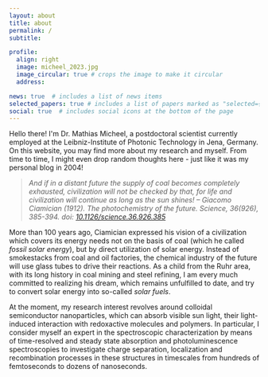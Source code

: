 ```yaml
---
layout: about
title: about
permalink: /
subtitle:

profile:
  align: right
  image: micheel_2023.jpg
  image_circular: true # crops the image to make it circular
  address:

news: true  # includes a list of news items
selected_papers: true # includes a list of papers marked as "selected={true}"
social: true  # includes social icons at the bottom of the page
---
```


Hello there! I'm Dr. Mathias Micheel, a postdoctoral scientist currently employed at the Leibniz-Institute of Photonic Technology in Jena, Germany. On this website, you may find more about my research and myself. From time to time, I might even drop random thoughts here - just like it was my personal blog in 2004!

> *And if in a distant future the supply of coal becomes completely exhausted,
civilization will not be checked by that, for life and civilization will continue as
long as the sun shines! – Giacomo Ciamician (1912). The photochemistry of the future. Science, 36(926), 385-394. doi: [10.1126/science.36.926.385](https://doi.org/10.1126/science.36.926.385)*

More than 100 years ago, Ciamician expressed his vision of a civilization which covers its energy needs not on the basis of coal (which he called *fossil solar energy*), but by direct utilization of solar energy. Instead of smokestacks from coal and oil factories, the chemical industry of the future will use glass tubes to drive their reactions. As a child from the Ruhr area, with its long history in coal mining and steel refining, I am every much committed to realizing his dream, which remains unfulfilled to date, and try to convert solar energy into so-called *solar fuels*.

At the moment, my research interest revolves around colloidal semiconductor nanoparticles, which can absorb visible sun light, their light-induced interaction with redoxactive molecules and polymers. In particular, I consider myself an expert in the spectroscopic characterization by means of time-resolved and steady state absorption and photoluminescence spectroscopies to investigate charge separation, localization and recombination processes in these structures in timescales from hundreds of femtoseconds to dozens of nanoseconds.
